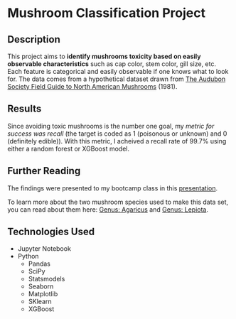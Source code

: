 # Mushroom Classification Project 

## Description
This project aims to **identify mushrooms toxicity based on easily observable characteristics** such as cap color, stem color, gill size, etc. Each feature is categorical and easily observable if one knows what to look for. The data comes from a hypothetical dataset drawn from [The Audubon Society Field Guide to North American Mushrooms](https://www.kaggle.com/uciml/mushroom-classification) (1981). 

## Results
Since avoiding toxic mushrooms is the number one goal, my _metric for success was recall_ (the target is coded as 1 (poisonous or unknown) and 0 (definitely edible)). With this metric, I acheived a recall rate of 99.7% using either a random forest or XGBoost model. 

## Further Reading
The findings were presented to my bootcamp class in this [presentation]( https://drive.google.com/open?id=11ccNHS3ZSeqOpk0b0xu7EZjTV0ZqcCnWi_5yodFI7Os). 

To learn more about the two mushroom species used to make this data set, you can read about them here: [Genus: Agaricus](https://en.wikipedia.org/wiki/Agaricus) and [Genus: Lepiota](https://en.wikipedia.org/wiki/Lepiota).

## Technologies Used 
- Jupyter Notebook
- Python
    - Pandas
    - SciPy
    - Statsmodels
    - Seaborn
    - Matplotlib
    - SKlearn
    - XGBoost
